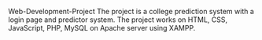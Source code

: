 Web-Development-Project
The project is a college prediction system with a login page and predictor system. The project works on HTML, CSS, JavaScript, PHP, MySQL on Apache server using XAMPP.
